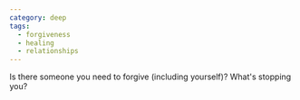 ```yaml
---
category: deep
tags:
  - forgiveness
  - healing
  - relationships
---
```


Is there someone you need to forgive (including yourself)? What's stopping you?
